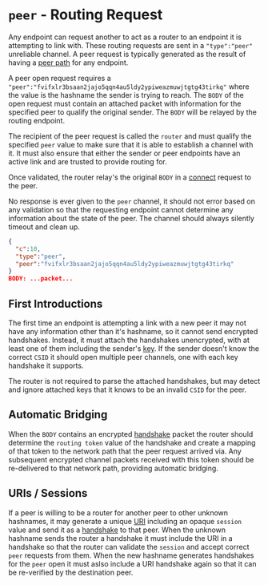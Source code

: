 # `peer` - Routing Request

Any endpoint can request another to act as a router to an endpoint it is attempting to link with.  These routing requests are sent in a `"type":"peer"` unreliable channel.  A peer request is typically generated as the result of having a [peer path](path.md) for any endpoint.

A peer open request requires a `"peer":"fvifxlr3bsaan2jajo5qqn4au5ldy2ypiweazmuwjtgtg43tirkq"` where the value is the hashname the sender is trying to reach. The `BODY` of the open request must contain an attached packet with information for the specified peer to qualify the original sender.  The `BODY` will be relayed by the routing endpoint.

The recipient of the peer request is called the `router` and must qualify the specified `peer` value to make sure that it is able to establish a channel with it.  It must also ensure that either the sender or peer endpoints have an active link and are trusted to provide routing for.

Once validated, the router relay's the original `BODY` in a [connect](connect.md) request to the peer.

No response is ever given to the `peer` channel, it should not error based on any validation so that the requesting endpoint cannot determine any information about the state of the peer.  The channel should always silently timeout and clean up.

```json
{
  "c":10,
  "type":"peer",
  "peer":"fvifxlr3bsaan2jajo5qqn4au5ldy2ypiweazmuwjtgtg43tirkq"
}
BODY: ...packet...
```

## First Introductions

The first time an endpoint is attempting a link with a new peer it may not have any information other than it's hashname, so it cannot send encrypted handshakes.  Instead, it must attach the handshakes unencrypted, with at least one of them including the sender's [key](../e3x/cs/#packet).  If the sender doesn't know the correct `CSID` it should open multiple peer channels, one with each key handshake it supports.

The router is not required to parse the attached handshakes, but may detect and ignore attached keys that it knows to be an invalid `CSID` for the peer.

## Automatic Bridging

When the `BODY` contains an encrypted [handshake](../e3x/handshake.md) packet the router should determine the `routing token` value of the handshake and create a mapping of that token to the network path that the peer request arrived via.  Any subsequent encrypted channel packets received with this token should be re-delivered to that network path, providing automatic bridging.

## URIs / Sessions

If a peer is willing to be a router for another peer to other unknown hashnames, it may generate a unique [URI](../uri.md) including an opaque `session` value and send it as a [handshake](../e3x/handshake.md) to that peer.  When the unknown hashname sends the router a handshake it must include the URI in a handshake so that the router can validate the `session` and accept correct `peer` requests from them.  When the new hashname generates handshakes for the `peer` open it must aslso include a URI handshake again so that it can be re-verified by the destination peer.

